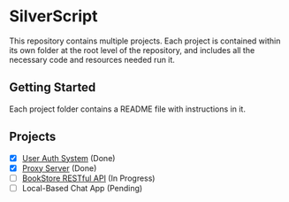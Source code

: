 # SilverScript

This repository contains multiple projects. Each project is contained within its own folder at the root level of the repository, and includes all the necessary code and resources needed run it.

## Getting Started
Each project folder contains a README file with instructions in it.

## Projects
- [X] [User Auth System](./01_UserAuthSystem/) (Done)
- [X] [Proxy Server](./02_ProxyServer) (Done)
- [ ] [BookStore RESTful API](./03_BookStore_RESTful/) (In Progress)  
- [ ] Local-Based Chat App (Pending)  